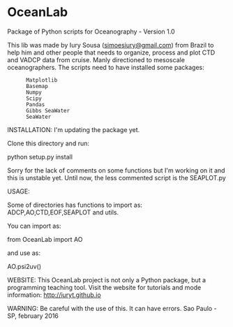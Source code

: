 # OceanLab
Package of Python scripts for Oceanography - Version 1.0

This lib was made by Iury Sousa (simoesiury@gmail.com) from Brazil to help him and other people that
needs to organize, process and plot CTD and VADCP data from cruise. Manly directioned
to mesoscale oceanographers. The scripts need to have installed some packages:
		  
		  Matplotlib
		  Basemap
		  Numpy
		  Scipy
		  Pandas
		  Gibbs SeaWater
		  SeaWater
		  
		  
INSTALLATION:
I'm updating the package yet.

Clone this directory and run:

python setup.py install
	
Sorry for the lack of comments on some functions but I'm working on it and this is unstable yet.
Until now, the less commented script is the SEAPLOT.py

USAGE:

Some of directories has functions to import as: ADCP,AO,CTD,EOF,SEAPLOT and utils.

You can import as:

from OceanLab import AO

and use as:

AO.psi2uv()

WEBSITE:
This OceanLab project is not only a Python package, but a programming teaching tool. Visit the website for tutorials and mode information: http://iuryt.github.io 


WARNING: Be careful with the use of this. It can have errors.
Sao Paulo - SP, february 2016


